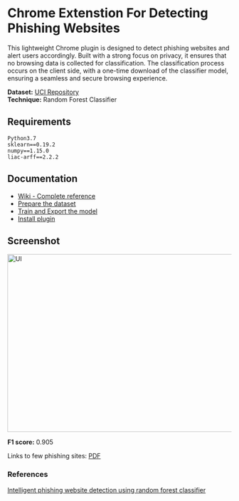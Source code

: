 # Chrome Extenstion For Detecting Phishing Websites

This lightweight Chrome plugin is designed to detect phishing websites and alert users accordingly. Built with a strong focus on privacy, it ensures that no browsing data is collected for classification. The classification process occurs on the client side, with a one-time download of the classifier model, ensuring a seamless and secure browsing experience.

**Dataset:** [UCI Repository](https://archive.ics.uci.edu/ml/datasets/phishing+websites)  
**Technique:** Random Forest Classifier

## Requirements
```
Python3.7
sklearn==0.19.2
numpy==1.15.0
liac-arff==2.2.2
```

## Documentation
* [Wiki - Complete reference](https://github.com/navyasweet/Chrome-Extension-For-Detecting-Phishing-Websites.wiki.git)
* [Prepare the dataset](backend/dataset/)
* [Train and Export the model](backend/classifier/)
* [Install plugin](frontend)

## Screenshot
<img src="https://github.com/navyasweet/Chrome-Extension-For-Detecting-Phishing-Websites/blob/001a4355afb9f538a39f3d2ed39736f6504694ca/artifacts/pluginUI.png" alt="UI" height="400" width="650"></img>

**F1 score:** 0.905

Links to few phishing sites: [PDF](artifacts/url_list.pdf)

### References
[Intelligent phishing website detection using random forest classifier](https://ieeexplore.ieee.org/abstract/document/8252051/)
